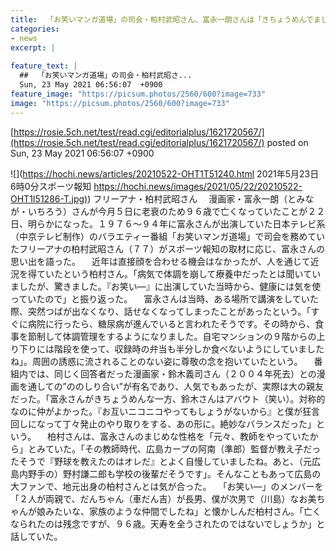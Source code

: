 ```yaml
---
title:  「お笑いマンガ道場」の司会・柏村武昭さん、富永一朗さんは「きちょうめんでまじめだった」  
categories:
- news
excerpt: |
  
feature_text: |
  ##  「お笑いマンガ道場」の司会・柏村武昭さ...
  Sun, 23 May 2021 06:56:07  +0900
feature_image: "https://picsum.photos/2560/600?image=733"
image: "https://picsum.photos/2560/600?image=733"
---
```


[https://rosie.5ch.net/test/read.cgi/editorialplus/1621720567/](https://rosie.5ch.net/test/read.cgi/editorialplus/1621720567/)
posted on Sun, 23 May 2021 06:56:07  +0900

<!--more-->

![](https://hochi.news/articles/20210522-OHT1T51240.html 2021年5月23日 6時0分スポーツ報知 [https://hochi.news/images/2021/05/22/20210522-OHT1I51286-T.jpg)](https://hochi.news/images/2021/05/22/20210522-OHT1I51286-T.jpg)) フリーアナ・柏村武昭さん 　漫画家・富永一朗（とみなが・いちろう）さんが今月５日に老衰のため９６歳で亡くなっていたことが２２日、明らかになった。１９７６〜９４年に富永さんが出演していた日本テレビ系（中京テレビ制作）のバラエティー番組「お笑いマンガ道場」で司会を務めていたフリーアナの柏村武昭さん（７７）がスポーツ報知の取材に応じ、富永さんの思い出を語った。 　近年は直接顔を合わせる機会はなかったが、人を通じて近況を得ていたという柏村さん。「病気で体調を崩して療養中だったとは聞いていましたが、驚きました。『お笑い—』に出演していた当時から、健康には気を使っていたので」と振り返った。 　富永さんは当時、ある場所で講演をしていた際、突然つばが出なくなり、話せなくなってしまったことがあったという。「すぐに病院に行ったら、糖尿病が進んでいると言われたそうです。その時から、食事を節制して体調管理をするようになりました。自宅マンションの９階からの上り下りには階段を使って、収録時の弁当も半分しか食べないようにしていましたね」。周囲の誘惑に流されることのない姿に尊敬の念を抱いていたという。 　番組内では、同じく回答者だった漫画家・鈴木義司さん（２００４年死去）との漫画を通しての”ののしり合い”が有名であり、人気でもあったが、実際は大の親友だった。「富永さんがきちょうめんな一方、鈴木さんはアバウト（笑い）。対称的なのに仲がよかった。『お互いニコニコやってもしょうがないから』と僕が狂言回しになって丁々発止のやり取りをする、あの形に。絶妙なバランスだった」という。 　柏村さんは、富永さんのまじめな性格を「元々、教師をやっていたから」とみていた。「その教師時代、広島カープの阿南（準郎）監督が教え子だったそうで『野球を教えたのはオレだ』とよく自慢していましたね。あと、（元広島内野手の）野村謙二郎も学校の後輩だそうです」。そんなこともあって広島の大ファンで、地元出身の柏村さんとは気が合った。 　「お笑い—」のメンバーを「２人が両親で、だんちゃん（車だん吉）が長男、僕が次男で（川島）なお美ちゃんが娘みたいな、家族のような仲間でしたね」と懐かしんだ柏村さん。「亡くなられたのは残念ですが、９６歳。天寿を全うされたのではないでしょうか」と話していた。
